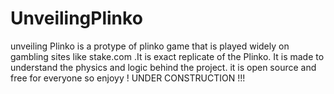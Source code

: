 # UnveilingPlinko
unveiling Plinko is a protype of plinko game that is played widely on gambling sites like stake.com .It is exact replicate of the Plinko.
It is made to understand the physics and logic behind the project.
it is open source and free for everyone so enjoyy !
UNDER  CONSTRUCTION !!!
